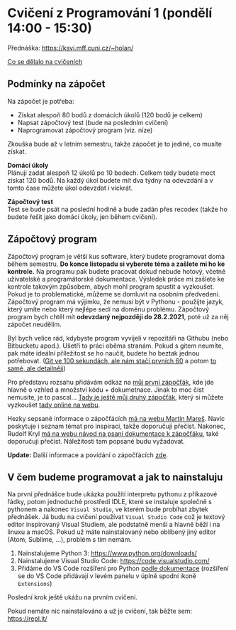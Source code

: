 # Cvičení z Programování 1 (pondělí 14:00 - 15:30)

Přednáška: https://ksvi.mff.cuni.cz/~holan/

[Co se dělalo na cvičeních](co-bylo.txt)


## Podmínky na zápočet

Na zápočet je potřeba:

- Získat alespoň 80 bodů z domácích úkolů (120 bodů je celkem)
- Napsat zápočtový test (bude na posledním cvičení)
- Naprogramovat zápočtový program (viz. níze)

Zkouška bude až v letním semestru, takže zápočet je to jediné, co musíte získat.

**Domácí úkoly**<br>
Plánuji zadat alespoň 12 úkolů po 10 bodech. Celkem tedy budete moct získat 120 bodů. Na každý úkol budete mít dva týdny na odevzdání a v tomto čase můžete úkol odevzdat i víckrát.

**Zápočtový test**<br>
Test se bude psát na poslední hodině a bude zadán přes recodex (takže ho budete řešit jako domácí úkoly, jen během cvičení).


## Zápočtový program

Zápočtový program je větší kus software, který budete programovat doma během semestru. **Do konce listopadu si vyberete téma a zašlete mi ho ke kontrole.** Na programu pak budete pracovat dokud nebude hotový, včetně uživatelské a programátorské dokumentace. Výsledek práce mi zašlete ke kontrole takovým způsobem, abych mohl program spustit a vyzkoušet. Pokud je to problematické, můžeme se domluvit na osobním předvedení. Zápočtový program má výjimku, že nemusí být v Pythonu - použijte jazyk, který umíte nebo který nejlépe sedí na doménu problému. Zápočtový program bych chtěl mít **odevzdaný nejpozději do 28.2.2021**, poté už za něj zápočet neudělím.

Byl bych velice rád, kdybyste program vyvíjeli v repozitáři na Githubu (nebo Bitbucketu apod.). Ušetří to práci oběma stranám. Pokud s gitem neumíte, pak máte ideální příležitost se ho naučit, budete ho beztak jednou potřebovat. ([Git ve 100 sekundách, ale nám stačí prvních 60](https://www.youtube.com/watch?v=hwP7WQkmECE) a potom [to samé, ale detailněji](https://www.youtube.com/watch?v=HkdAHXoRtos))

Pro představu rozsahu přidávám odkaz na [můj první zápočťák](https://github.com/Jirka-Mayer/Zapocet-ZS-2017), kde jde hlavně o vzhled a množství kódu + dokumetnace. Jinak to moc číst nemusíte, je to pascal... [Tady je ještě můj druhý zápočťák](https://github.com/Jirka-Mayer/Zapocet-LS-2018), který si můžete vyzkoušet [tady online na webu](http://jirka-mayer.github.io/zapocet-ls-2018/web.html).

Hezky sepsané informace o zápočťácích [má na webu Martin Mareš](http://mj.ucw.cz/vyuka/2021/p1x/pravidla.html). Navíc poskytuje i seznam témat pro inspiraci, takže doporučuji přečíst. Nakonec, Rudolf Kryl [má na webu návod na psaní dokumentace k zápočťáku](https://ksvi.mff.cuni.cz/~kryl/dokumentace.htm), také doporučuji přečíst. Náležitosti tam popsané budu vyžadovat.

**Update:** Další informace a povídání o zápočťácích [zde](zapoctaky.md).


## V čem budeme programovat a jak to nainstaluju

Na první přednášce bude ukázka použití interpretu pythonu z příkazové řádky, potom jednoduché prostředí IDLE, které se instaluje společně s pythonem a nakonec `Visual Studio`, ve kterém bude probíhat zbytek přednášek. Já budu na cvičení používat `Visual Studio Code` což je textový editor inspirovaný Visual Studiem, ale podstatně menší a hlavně běží i na linuxu a macOS. Pokud už máte nainstalovaný nebo oblíbený jiný editor (Atom, Sublime, ...), problém s tím nemám.

1) Nainstalujeme Python 3: https://www.python.org/downloads/
2) Nainstalujeme Visual Studio Code: https://code.visualstudio.com/
3) Přidáme do VS Code rozšíření pro Python [podle dokumentace](https://code.visualstudio.com/docs/python/python-tutorial#_install-visual-studio-code-and-the-python-extension)
    (rozšíření se do VS Code přidávají v levém panelu v úplně spodní ikoně `Extensions`)

Poslední krok ještě ukážu na prvním cvičení.

Pokud nemáte nic nainstalováno a už je cvičení, tak běžte sem: https://repl.it/
